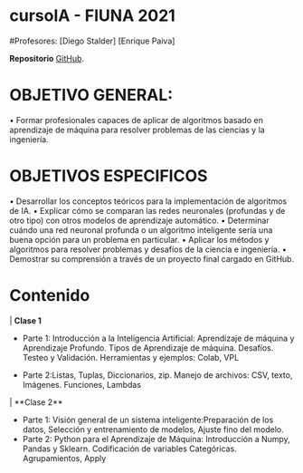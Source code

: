 # cursoIA - FIUNA 2021
#Profesores:
[Diego Stalder]
[Enrique Paiva]

**Repositorio** [GitHub](https://github.com/diegostaPy/cursoIA).

# OBJETIVO GENERAL:
•	Formar profesionales capaces de aplicar de algoritmos basado en aprendizaje de máquina para resolver problemas de las ciencias y la ingeniería.
# OBJETIVOS ESPECIFICOS
•	Desarrollar los conceptos teóricos para la implementación de algoritmos de IA.
•	Explicar cómo se comparan las redes neuronales (profundas y de otro tipo) con otros modelos de aprendizaje automático.
•	Determinar cuándo una red neuronal profunda o un algoritmo inteligente sería una buena opción para un problema en particular.
•	Aplicar los métodos y algoritmos para resolver problemas y desafíos de la ciencia e ingeniería.
•	Demostrar su comprensión a través de un proyecto final cargado en GitHub.


# Contenido

| **Clase 1**<ul><li>Parte 1: Introducción a la Inteligencia Artificial: Aprendizaje de máquina y Aprendizaje Profundo. Tipos de Aprendizaje de máquina. Desafíos. Testeo y Validación. Herramientas y ejemplos: Colab, VPL
<li>Parte 2:Listas, Tuplas, Diccionarios, zip. Manejo de archivos: CSV, texto, Imágenes. Funciones, Lambdas
 </ul>
| **Clase 2**<ul><li>Parte 1: Visión general de un sistema inteligente:Preparación de los datos, Selección y entrenamiento de modelos, Ajuste fino del modelo.
<li>Parte 2: Python para el Aprendizaje de Máquina: Introducción a Numpy, Pandas y Sklearn. Codificación de variables Categóricas. Agrupamientos, Apply
 </ul>

